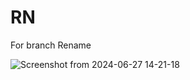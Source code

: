 # RN
For branch Rename

![Screenshot from 2024-06-27 14-21-18](https://github.com/panditakshay402/RN/assets/51216244/5bc811f4-9c1a-4e5f-a636-823be51a271a)
